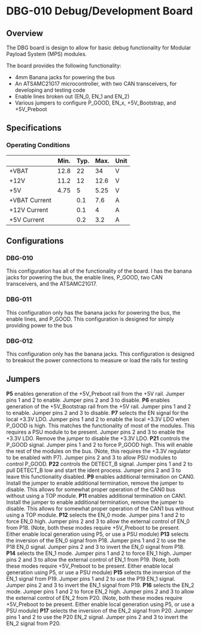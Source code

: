 # DBG-010 Debug/Development Board

## Overview
The DBG board is design to allow for basic debug functionality for Modular Payload System (MPS)  modules.

The board provides the following functionality:
- 4mm Banana jacks for powering the bus
- An ATSAMC21G17 microcontroller, with two CAN transceivers, for developing and testing code
- Enable lines broken out (EN_0, EN_1 and EN_2)
- Various jumpers to configure P_GOOD, EN_x, +5V_Bootstrap, and +5V_Preboot

## Specifications
### Operating Conditions
|               | Min. | Typ. | Max. | Unit |
| ------------- | ---- | ---- | ---- | ---- |
| +VBAT         | 12.8 | 22   | 34   | V    |
| +12V          | 11.2 | 12   | 12.6 | V    |
| +5V           | 4.75 | 5    | 5.25 | V    |
| +VBAT Current |      | 0.1  | 7.6  | A    |
| +12V Current  |      | 0.1  | 4    | A    |
| +5V Current   |      | 0.2  | 3.2  | A    |


## Configurations
### DBG-010
This configuration has all of the functionality of the board. I has the banana jacks for powering the bus, the enable lines,  P_GOOD, two CAN transceivers, and the ATSAMC21G17.
### DBG-011
This configuration only has the banana jacks for powering the bus, the enable lines, and P_GOOD. This configuration is designed for simply providing power to the bus
### DBG-012
This configuration only has the banana jacks. This configuration is designed to breakout the power connections to measure or load the rails for testing

## Jumpers
**P5** enables generation of the +5V_Preboot rail from the +5V rail. Jumper pins 1 and 2 to enable. Jumper pins 2 and 3 to disable.
**P6** enables generation of the +5V_Bootstrap rail from the +5V rail.  Jumper pins 1 and 2 to enable. Jumper pins 2 and 3 to disable.
**P7** selects the EN signal for the local +3.3V LDO. Jumper pins 1 and 2 to enable the local +3.3V LDO when P_GOOD is high. This matches the functionality of most of the modules. This requires a PSU module to be present. Jumper pins 2 and 3 to enable the +3.3V LDO. Remove the jumper to disable the +3.3V LDO.
**P21** controls the P_GOOD signal. Jumper pins 1 and 2 to force P_GOOD high. This will enable the rest of the modules on the bus. (Note, this requires the +3.3V regulator to be enabled with P7).  Jumper pins 2 and 3 to allow PSU modules to control P_GOOD. 
**P22** controls the DETECT_B signal. Jumper pins 1 and 2 to pull DETECT_B low and start the ident process. Jumper pins 2 and 3 to leave this functionality disabled.
**P9** enables additional termination on CAN0. Install the jumper to enable additional termination, remove the jumper to disable. This allows for somewhat proper operation of the CAN0 bus without using a TOP module.
**P11** enables additional termination on CAN1. Install the jumper to enable additional termination, remove the jumper to disable. This allows for somewhat proper operation of the CAN1 bus without using a TOP module.
**P12** selects the EN_0 mode. Jumper pins 1 and 2 to force EN_0 high.  Jumper pins 2 and 3 to allow the external control of EN_0 from P18. (Note, both these modes require +5V_Preboot to be present. Either enable local generation using P5, or use a PSU module)
**P13** selects the inversion of the EN_0 signal from P18. Jumper pins 1 and 2 to use the P18 EN_0 signal. Jumper pins 2 and 3 to invert the EN_0 signal from P18.
**P14** selects the EN_1 mode. Jumper pins 1 and 2 to force EN_1 high.  Jumper pins 2 and 3 to allow the external control of EN_1 from P19. (Note, both these modes require +5V_Preboot to be present. Either enable local generation using P5, or use a PSU module)
**P15** selects the inversion of the EN_1 signal from P19. Jumper pins 1 and 2 to use the P19 EN_1 signal. Jumper pins 2 and 3 to invert the EN_1 signal from P19.
**P16** selects the EN_2 mode. Jumper pins 1 and 2 to force EN_2 high.  Jumper pins 2 and 3 to allow the external control of EN_2 from P20. (Note, both these modes require +5V_Preboot to be present. Either enable local generation using P5, or use a PSU module)
**P17** selects the inversion of the EN_2 signal from P20. Jumper pins 1 and 2 to use the P20 EN_2 signal. Jumper pins 2 and 3 to invert the EN_2 signal from P20.
